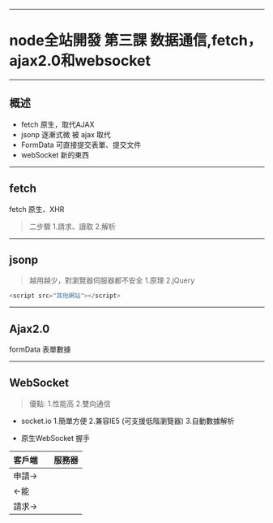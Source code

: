 -----------------------------
# node全站開發 第三課 数据通信,fetch，ajax2.0和websocket
-----------------------------

## 概述

- fetch 原生，取代AJAX
- jsonp 逐漸式微 被 ajax 取代
- FormData 可直接提交表單、提交文件
- webSocket 新的東西

------
## fetch

fetch 原生、XHR
> 二步驟
> 1.請求、讀取
> 2.解析

------

## jsonp
> 越用越少，對瀏覽器伺服器都不安全
1.原理
2.jQuery

```js
<script src="其他網站"></script>
```

------

## Ajax2.0

formData 表單數據

------

## WebSocket

>優點:
>1.性能高
>2.雙向通信

- socket.io
	1.簡單方便
	2.兼容IE5 (可支援低階瀏覽器)
	3.自動數據解析


- 原生WebSocket
	握手
	
客戶端| |服務器
---|---|---
|申請→|
|←能|
|請求→|
